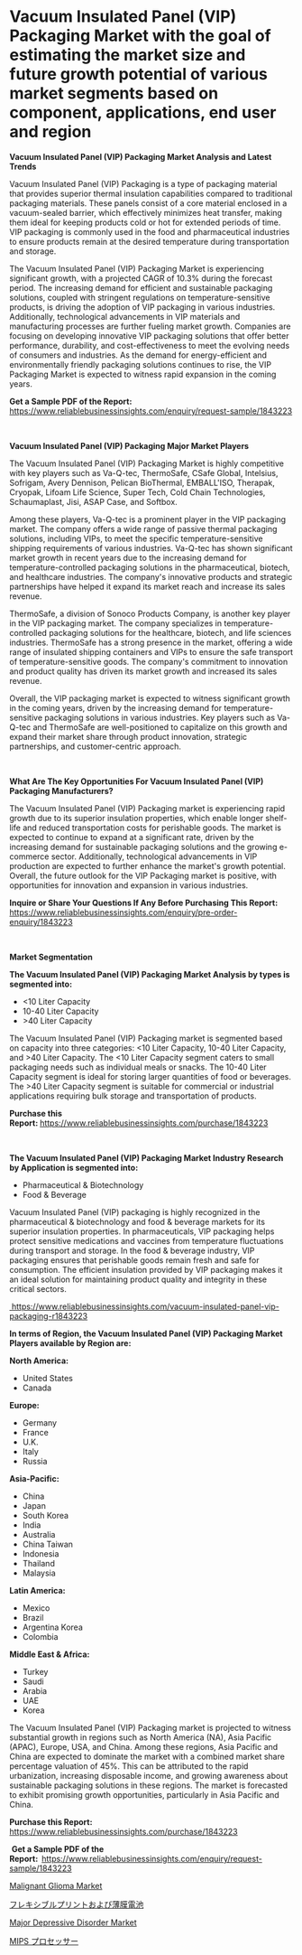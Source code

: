 <p><h1>Vacuum Insulated Panel (VIP) Packaging Market with the goal of estimating the market size and future growth potential of various market segments based on component, applications, end user and region</h1></p><p><strong>Vacuum Insulated Panel (VIP) Packaging Market Analysis and Latest Trends</strong></p>
<p><p>Vacuum Insulated Panel (VIP) Packaging is a type of packaging material that provides superior thermal insulation capabilities compared to traditional packaging materials. These panels consist of a core material enclosed in a vacuum-sealed barrier, which effectively minimizes heat transfer, making them ideal for keeping products cold or hot for extended periods of time. VIP packaging is commonly used in the food and pharmaceutical industries to ensure products remain at the desired temperature during transportation and storage.</p><p>The Vacuum Insulated Panel (VIP) Packaging Market is experiencing significant growth, with a projected CAGR of 10.3% during the forecast period. The increasing demand for efficient and sustainable packaging solutions, coupled with stringent regulations on temperature-sensitive products, is driving the adoption of VIP packaging in various industries. Additionally, technological advancements in VIP materials and manufacturing processes are further fueling market growth. Companies are focusing on developing innovative VIP packaging solutions that offer better performance, durability, and cost-effectiveness to meet the evolving needs of consumers and industries. As the demand for energy-efficient and environmentally friendly packaging solutions continues to rise, the VIP Packaging Market is expected to witness rapid expansion in the coming years.</p></p>
<p><strong>Get a Sample PDF of the Report:&nbsp;</strong> <a href="https://www.reliablebusinessinsights.com/enquiry/request-sample/1843223">https://www.reliablebusinessinsights.com/enquiry/request-sample/1843223</a></p>
<p>&nbsp;</p>
<p><strong>Vacuum Insulated Panel (VIP) Packaging Major Market Players</strong></p>
<p><p>The Vacuum Insulated Panel (VIP) Packaging Market is highly competitive with key players such as Va-Q-tec, ThermoSafe, CSafe Global, Intelsius, Sofrigam, Avery Dennison, Pelican BioThermal, EMBALL'ISO, Therapak, Cryopak, Lifoam Life Science, Super Tech, Cold Chain Technologies, Schaumaplast, Jisi, ASAP Case, and Softbox. </p><p>Among these players, Va-Q-tec is a prominent player in the VIP packaging market. The company offers a wide range of passive thermal packaging solutions, including VIPs, to meet the specific temperature-sensitive shipping requirements of various industries. Va-Q-tec has shown significant market growth in recent years due to the increasing demand for temperature-controlled packaging solutions in the pharmaceutical, biotech, and healthcare industries. The company's innovative products and strategic partnerships have helped it expand its market reach and increase its sales revenue.</p><p>ThermoSafe, a division of Sonoco Products Company, is another key player in the VIP packaging market. The company specializes in temperature-controlled packaging solutions for the healthcare, biotech, and life sciences industries. ThermoSafe has a strong presence in the market, offering a wide range of insulated shipping containers and VIPs to ensure the safe transport of temperature-sensitive goods. The company's commitment to innovation and product quality has driven its market growth and increased its sales revenue.</p><p>Overall, the VIP packaging market is expected to witness significant growth in the coming years, driven by the increasing demand for temperature-sensitive packaging solutions in various industries. Key players such as Va-Q-tec and ThermoSafe are well-positioned to capitalize on this growth and expand their market share through product innovation, strategic partnerships, and customer-centric approach.</p></p>
<p>&nbsp;</p>
<p><strong>What Are The Key Opportunities For Vacuum Insulated Panel (VIP) Packaging Manufacturers?</strong></p>
<p><p>The Vacuum Insulated Panel (VIP) Packaging market is experiencing rapid growth due to its superior insulation properties, which enable longer shelf-life and reduced transportation costs for perishable goods. The market is expected to continue to expand at a significant rate, driven by the increasing demand for sustainable packaging solutions and the growing e-commerce sector. Additionally, technological advancements in VIP production are expected to further enhance the market's growth potential. Overall, the future outlook for the VIP Packaging market is positive, with opportunities for innovation and expansion in various industries.</p></p>
<p><strong>Inquire or Share Your Questions If Any Before Purchasing This Report:</strong> <a href="https://www.reliablebusinessinsights.com/enquiry/pre-order-enquiry/1843223">https://www.reliablebusinessinsights.com/enquiry/pre-order-enquiry/1843223</a></p>
<p>&nbsp;</p>
<p><strong>Market Segmentation</strong></p>
<p><strong>The Vacuum Insulated Panel (VIP) Packaging Market Analysis by types is segmented into:</strong></p>
<p><ul><li><10 Liter Capacity</li><li>10-40 Liter Capacity</li><li>>40 Liter Capacity</li></ul></p>
<p><p>The Vacuum Insulated Panel (VIP) Packaging market is segmented based on capacity into three categories: <10 Liter Capacity, 10-40 Liter Capacity, and >40 Liter Capacity. The <10 Liter Capacity segment caters to small packaging needs such as individual meals or snacks. The 10-40 Liter Capacity segment is ideal for storing larger quantities of food or beverages. The >40 Liter Capacity segment is suitable for commercial or industrial applications requiring bulk storage and transportation of products.</p></p>
<p><strong>Purchase this Report:&nbsp;</strong><a href="https://www.reliablebusinessinsights.com/purchase/1843223">https://www.reliablebusinessinsights.com/purchase/1843223</a></p>
<p>&nbsp;</p>
<p><strong>The Vacuum Insulated Panel (VIP) Packaging Market Industry Research by Application is segmented into:</strong></p>
<p><ul><li>Pharmaceutical & Biotechnology</li><li>Food & Beverage</li></ul></p>
<p><p>Vacuum Insulated Panel (VIP) packaging is highly recognized in the pharmaceutical & biotechnology and food & beverage markets for its superior insulation properties. In pharmaceuticals, VIP packaging helps protect sensitive medications and vaccines from temperature fluctuations during transport and storage. In the food & beverage industry, VIP packaging ensures that perishable goods remain fresh and safe for consumption. The efficient insulation provided by VIP packaging makes it an ideal solution for maintaining product quality and integrity in these critical sectors.</p></p>
<p><a href="https://www.reliablebusinessinsights.com/vacuum-insulated-panel-vip-packaging-r1843223">&nbsp;https://www.reliablebusinessinsights.com/vacuum-insulated-panel-vip-packaging-r1843223</a></p>
<p><strong>In terms of Region, the Vacuum Insulated Panel (VIP) Packaging Market Players available by Region are:</strong></p>
<p>
    <p> <strong> North America: </strong>
        <ul>
            <li>United States</li>
            <li>Canada</li>
        </ul>
        </p> 
    <p> <strong> Europe: </strong>
        <ul>
            <li>Germany</li>
            <li>France</li>
            <li>U.K.</li>
            <li>Italy</li>
            <li>Russia</li>
        </ul>
        </p> 
    <p> <strong> Asia-Pacific: </strong>
        <ul>
            <li>China</li>
            <li>Japan</li>
            <li>South Korea</li>
            <li>India</li>
            <li>Australia</li>
            <li>China Taiwan</li>
            <li>Indonesia</li>
            <li>Thailand</li>
            <li>Malaysia</li>
        </ul>
        </p> 
    <p> <strong> Latin America: </strong>
        <ul>
            <li>Mexico</li>
            <li>Brazil</li>
            <li>Argentina Korea</li>
            <li>Colombia</li>
        </ul>
        </p> 
    <p> <strong> Middle East & Africa: </strong>
        <ul>
            <li>Turkey</li>
            <li>Saudi</li>
            <li>Arabia</li>
            <li>UAE</li>
            <li>Korea</li>
        </ul>
    </p>
    </p>
<p><p>The Vacuum Insulated Panel (VIP) Packaging market is projected to witness substantial growth in regions such as North America (NA), Asia Pacific (APAC), Europe, USA, and China. Among these regions, Asia Pacific and China are expected to dominate the market with a combined market share percentage valuation of 45%. This can be attributed to the rapid urbanization, increasing disposable income, and growing awareness about sustainable packaging solutions in these regions. The market is forecasted to exhibit promising growth opportunities, particularly in Asia Pacific and China.</p></p>
<p><strong>Purchase this Report: </strong><a href="https://www.reliablebusinessinsights.com/purchase/1843223">https://www.reliablebusinessinsights.com/purchase/1843223</a></p>
<p>&nbsp;<strong>Get a Sample PDF of the Report:&nbsp;&nbsp;</strong><a href="https://www.reliablebusinessinsights.com/enquiry/request-sample/1843223">https://www.reliablebusinessinsights.com/enquiry/request-sample/1843223</a></p>
<p><strong></strong></p>
<p><p><a href="https://github.com/guneycigdem35/Market-Research-Report-List-4/blob/main/malignant-glioma-market.md">Malignant Glioma Market</a></p><p><a href="https://github.com/BoydYundt1/Market-Research-Report-List-2/blob/main/8237433177088.md">フレキシブルプリントおよび薄膜電池</a></p><p><a href="https://github.com/Paul14Anderson63/Market-Research-Report-List-5/blob/main/major-depressive-disorder-market.md">Major Depressive Disorder Market</a></p><p><a href="https://github.com/dathomson6534/Market-Research-Report-List-2/blob/main/9176790177087.md">MIPS プロセッサー</a></p></p>